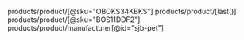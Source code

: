 products/product/[@sku="OBOKS34KBKS"]
products/product/[last()]
products/product/[@sku="BOS11DDF2"]
products/product/manufacturer[@id="sjb-pet"]

